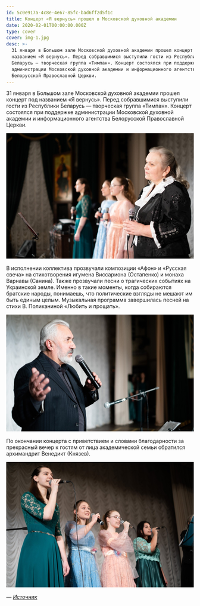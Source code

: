 ```yaml
---
id: 5c0e917a-4c8e-4e67-85fc-bad6ff2d5f1c
title: Концерт «Я вернусь» прошел в Московской духовной академии
date: 2020-02-01T00:00:00.000Z
type: cover
cover: img-1.jpg
desc: >-
  31 января в Большом зале Московской духовной академии прошел концерт под
  названием «Я вернусь». Перед собравшимися выступили гости из Республики
  Беларусь — творческая группа «Тимпан». Концерт состоялся при поддержке
  администрации Московской духовной академии и информационного агентства
  Белорусской Православной Церкви.
---
```


31 января в Большом зале Московской духовной академии прошел концерт под названием «Я вернусь». Перед собравшимися выступили гости из Республики Беларусь — творческая группа «Тимпан». Концерт состоялся при поддержке администрации Московской духовной академии и информационного агентства Белорусской Православной Церкви.

![](img-2.jpg)

В исполнении коллектива прозвучали композиции «Афон» и «Русская свеча» на стихотворения игумена Виссариона (Остапенко) и монаха Варнавы (Санина). Также прозвучали песни о трагических событиях на Украинской земле. Именно в такие моменты, когда собираются братские народы, понимаешь, что политические взгляды не мешают им быть единым целым. Музыкальная программа завершилась песней на стихи В. Поликаниной «Любить и прощать». 

![](img-3.jpg)

По окончании концерта с приветствием и словами благодарности за прекрасный вечер к гостям от лица академической семьи обратился архимандрит Венедикт (Князев). 

![](img-4.jpg)

*— [Источник](https://mpda.ru/news/koncert-ja-vernus-proshel-v-moskovskoj-duhovnoj-akademii/)*
